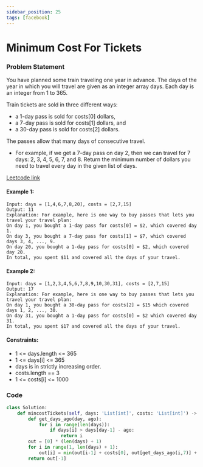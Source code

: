 ```yaml
---
sidebar_position: 25
tags: [facebook]
---
```


# Minimum Cost For Tickets

### Problem Statement

You have planned some train traveling one year in advance. The days of the year in which you will travel are given as an integer array days. Each day is an integer from 1 to 365.

Train tickets are sold in three different ways:

- a 1-day pass is sold for costs[0] dollars,
- a 7-day pass is sold for costs[1] dollars, and
- a 30-day pass is sold for costs[2] dollars.

The passes allow that many days of consecutive travel.

- For example, if we get a 7-day pass on day 2, then we can travel for 7 days: 2, 3, 4, 5, 6, 7, and 8.
  Return the minimum number of dollars you need to travel every day in the given list of days.

[Leetcode link](https://leetcode.com/problems/minimum-cost-for-tickets)

#### Example 1:

```
Input: days = [1,4,6,7,8,20], costs = [2,7,15]
Output: 11
Explanation: For example, here is one way to buy passes that lets you travel your travel plan:
On day 1, you bought a 1-day pass for costs[0] = $2, which covered day 1.
On day 3, you bought a 7-day pass for costs[1] = $7, which covered days 3, 4, ..., 9.
On day 20, you bought a 1-day pass for costs[0] = $2, which covered day 20.
In total, you spent $11 and covered all the days of your travel.
```

#### Example 2:

```
Input: days = [1,2,3,4,5,6,7,8,9,10,30,31], costs = [2,7,15]
Output: 17
Explanation: For example, here is one way to buy passes that lets you travel your travel plan:
On day 1, you bought a 30-day pass for costs[2] = $15 which covered days 1, 2, ..., 30.
On day 31, you bought a 1-day pass for costs[0] = $2 which covered day 31.
In total, you spent $17 and covered all the days of your travel.
```

#### Constraints:

- 1 <= days.length <= 365
- 1 <= days[i] <= 365
- days is in strictly increasing order.
- costs.length == 3
- 1 <= costs[i] <= 1000

### Code

```python title="Python Code"
class Solution:
    def mincostTickets(self, days: 'List[int]', costs: 'List[int]') -> 'int':
        def get_days_ago(day, ago):
            for i in range(len(days)):
                if days[i] > days[day-1] - ago:
                    return i
        out = [0] * (len(days) + 1)
        for i in range(1, len(days) + 1):
            out[i] = min(out[i-1] + costs[0], out[get_days_ago(i,7)] + costs[1], out[get_days_ago(i,30)] + costs[2])
        return out[-1]

```
